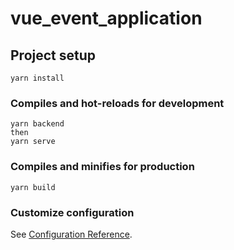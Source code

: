# vue_event_application

## Project setup
```
yarn install
```

### Compiles and hot-reloads for development
```
yarn backend
then
yarn serve
```

### Compiles and minifies for production
```
yarn build
```

### Customize configuration
See [Configuration Reference](https://cli.vuejs.org/config/).
